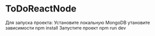 # ToDoReactNode
Для запуска проекта:
Установите локальную MongoDB
утановите зависимости npm install
Запустите проект npm run dev
